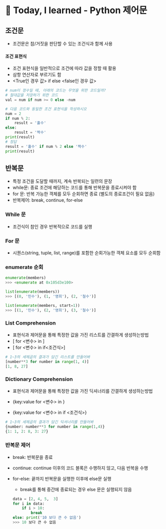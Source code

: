 # 🌱 Today, I learned - Python 제어문

## 조건문

- 조건문은 참/거짓을 판단할 수 있는 조건식과 함께 사용

#### 조건 표현식

- 조건 표현식을 일반적으로 조건에 따라 값을 정할 때 활용
- 삼항 연산자로 부르기도 함
- <True인 경우 값> if <expression> else <false인 경우 값>

```python
# num이 정수일 때, 아래의 코드는 무엇을 위한 코드일까?
# 절대값을 저장하기 위한 코드
val = num if num >= 0 else -num

# 다음 코드와 동일한 조건 표현식을 작성하시오
num = 2
if num % 2:
    result = '홀수'
else:
    result = '짝수'
print(result)
# 정답
result = '홀수' if num % 2 else '짝수'
print(result)
```

## 반복문

- 특정 조건을 도달할 때까지, 계속 반복되는 일련의 문장
- while문: 종료 조건에 해당하는 코드를 통해 반복문을 종료시켜야 함
- for 문: 반복 가능한 객체를 모두 순회하면 종료 (별도의  종료조건이 필요 없음)
- 반복제어: break, continue, for-else

### While 문

- 조건식이 참인 경우 반복적으로 코드를 실행

### For 문

- 시퀀스(string, tuple, list, range)를 포함한 순회가능한 객체 요소를 모두 순회함

### enumerate 순회

```python
enumerate(members)
>>> <enumerate at 0x105d3e100>

list(enumerate(members))
>>> [(0, '민수'), (1, '영희'), (2, '철수')]

list(enumerate(members, start=1))
>>> [(1, '민수'), (2, '영희'), (3, '철수')]
```

### List Comprehension

- 표현식과 제어문을 통해 특정한 값을 가진 리스트를 간결하게 생성하는방법
- [<expression> for <변수> in <iterable>]
- [<expression> for <변수> in <iterable>if<조건식>]

```python
# 1~3의 세제곱의 결과가 담긴 리스트를 만들어봐
[number**3 for number in range(1, 4)]
[1, 8, 27]
```

### Dictionary Comprehension

- 표현식과 제어문을 통해 특정한 값을 가진 딕셔너리를 간결하게 생성하는방법
- {key:value for <변수> in <iterable>}

- {key:value for <변수> in <iterable> if <조건식>}

```python
# 1~3의 세제곱의 결과가 담긴 딕셔너리를 만들어봐
{number: number**3 for number in range(1,4)}
{1: 1, 2: 8, 3: 27}
```

### 반복문 제어

- break: 반복문을 종료

- continue: continue 이후의 코드 블록은 수행하지 않고, 다음  반복을 수행

- for-else: 끝까지 반복문을 실행한 이후에 else문 실행

  - break를 통해 중간에 종료되는 경우 else 문은 실행되지 않음

  ```python
  data = [2, 4, 5,  3]  
  for i in data: 
      if i > 10: 
          break 
  else: print('10 보다 큰 수 없음')
  >>> 10 보다 큰 수 없음
  ```

  